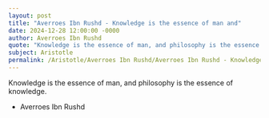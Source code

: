 ```yaml
---
layout: post
title: "Averroes Ibn Rushd - Knowledge is the essence of man and"
date: 2024-12-28 12:00:00 -0000
author: Averroes Ibn Rushd
quote: "Knowledge is the essence of man, and philosophy is the essence of knowledge."
subject: Aristotle
permalink: /Aristotle/Averroes Ibn Rushd/Averroes Ibn Rushd - Knowledge is the essence of man and
---
```


Knowledge is the essence of man, and philosophy is the essence of knowledge.

- Averroes Ibn Rushd

